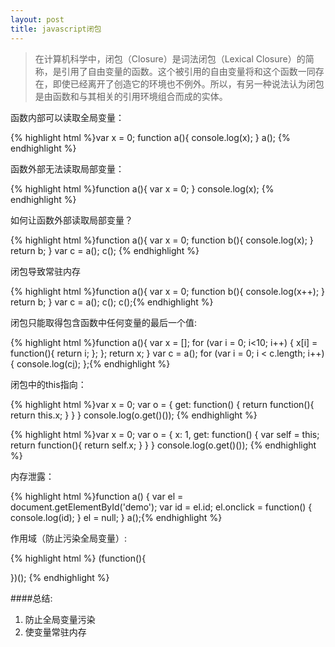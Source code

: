 ```yaml
---
layout: post
title: javascript闭包
---
```


> 在计算机科学中，闭包（Closure）是词法闭包（Lexical Closure）的简称，是引用了自由变量的函数。这个被引用的自由变量将和这个函数一同存在，即使已经离开了创造它的环境也不例外。所以，有另一种说法认为闭包是由函数和与其相关的引用环境组合而成的实体。

函数内部可以读取全局变量：

{% highlight html %}var x = 0;
function a(){
   console.log(x);
}
a();
{% endhighlight %}

函数外部无法读取局部变量：

{% highlight html %}function a(){
   var x = 0;
}
console.log(x);
{% endhighlight %}

如何让函数外部读取局部变量？

{% highlight html %}function a(){
   var x = 0;
   function b(){
     console.log(x);
   }
   return b;
}
var c = a();
c();
{% endhighlight %}

闭包导致常驻内存

{% highlight html %}function a(){
   var x = 0;
   function b(){
     console.log(x++);
   }
   return b;
}
var c = a();
c();
c();{% endhighlight %}

闭包只能取得包含函数中任何变量的最后一个值:

{% highlight html %}function a(){
  var x = [];
  for (var i = 0; i&lt;10; i++) {
    x[i] = function(){
      return i;
    };
  };
  return x;
}
var c = a();
for (var i = 0; i &lt; c.length; i++) {
  console.log(c[i]());
};{% endhighlight %}


闭包中的this指向：

{% highlight html %}var x = 0;
var o = {
  get: function() {
    return function(){
      return this.x;
    }
  }
}
console.log(o.get()());
{% endhighlight %}

{% highlight html %}var x = 0;
var o = {
  x: 1,
  get: function() {
    var self = this;
    return function(){
      return self.x;
    }
  }
}
console.log(o.get()());
{% endhighlight %}

内存泄露：

{% highlight html %}function a() {
  var el = document.getElementById('demo');
	var id = el.id;
	el.onclick = function() {
		console.log(id);
	}
	el = null;
}
a();{% endhighlight %}

作用域（防止污染全局变量）:

{% highlight html %}
(function(){

})();
{% endhighlight %}

####总结:

1. 防止全局变量污染
2. 使变量常驻内存
